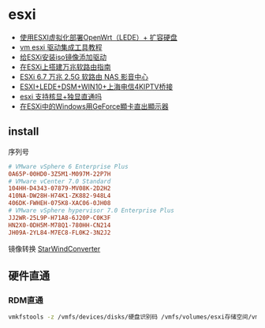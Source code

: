 # esxi

- [使用ESXI虚拟化部署OpenWrt（LEDE）+ 扩容硬盘](https://koolshare.cn/thread-186011-1-1.html)
- [vm esxi 驱动集成工具教程](https://koolshare.cn/thread-139057-1-1.html)
- [给ESXi安装iso镜像添加驱动](https://koolshare.cn/thread-138068-1-1.html)
- [在ESXi上搭建万兆软路由指南](https://koolshare.cn/thread-172777-1-1.html)
- [ESXi 6.7 万兆 2.5G 软路由 NAS 影音中心](https://koolshare.cn/thread-173957-1-1.html)
- [ESXI+LEDE+DSM+WIN10+上海电信4KIPTV桥接](https://koolshare.cn/thread-173537-1-1.html)
- [esxi 支持核显+独显直通吗](https://koolshare.cn/thread-164641-1-1.html)
- [在ESXi中的Windows用GeForce顯卡直出顯示器](https://gugucomputing.wordpress.com/2018/12/13/%e5%9c%a8esxi%e4%b8%ad%e7%9a%84windows%e7%94%a8geforce%e9%a1%af%e5%8d%a1%e7%9b%b4%e5%87%ba%e9%a1%af%e7%a4%ba%e5%99%a8/)

## install

序列号

```ini
# VMware vSphere 6 Enterprise Plus
0A65P-00HD0-3Z5M1-M097M-22P7H
# VMware vCenter 7.0 Standard
104HH-D4343-07879-MV08K-2D2H2
410NA-DW28H-H74K1-ZK882-948L4
406DK-FWHEH-075K8-XAC06-0JH08
# VMware vSphere hypervisor 7.0 Enterprise Plus
JJ2WR-25L9P-H71A8-6J20P-C0K3F
HN2X0-0DH5M-M78Q1-780HH-CN214
JH09A-2YL84-M7EC8-FL0K2-3N2J2
```

镜像转换 [StarWindConverter](https://www.starwindsoftware.com/tmplink/starwindconverter.exe)

## 硬件直通

### RDM直通

```bash
vmkfstools -z /vmfs/devices/disks/硬盘识别码 /vmfs/volumes/esxi存储空间/vmdk名称.vmdk
```

